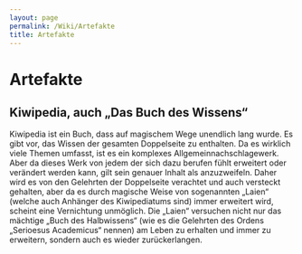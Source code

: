 ```yaml
---
layout: page
permalink: /Wiki/Artefakte
title: Artefakte
---
```


# Artefakte

## Kiwipedia, auch &bdquo;Das Buch des Wissens&ldquo;

Kiwipedia ist ein Buch, dass auf magischem Wege unendlich lang wurde. Es gibt vor, das Wissen der gesamten Doppelseite zu enthalten. Da es wirklich viele Themen umfasst, ist es ein komplexes Allgemeinnachschlagewerk. Aber da dieses Werk von jedem der sich dazu berufen fühlt erweitert oder verändert werden kann, gilt sein genauer Inhalt als anzuzweifeln. Daher wird es von den Gelehrten der Doppelseite verachtet und auch versteckt gehalten, aber da es durch magische Weise von sogenannten &bdquo;Laien&ldquo; (welche auch Anhänger des Kiwipediatums sind) immer erweitert wird, scheint eine Vernichtung unmöglich. Die &bdquo;Laien&ldquo; versuchen nicht nur das mächtige &bdquo;Buch des Halbwissens&ldquo; (wie es die Gelehrten des Ordens &bdquo;Serioesus Academicus&ldquo; nennen) am Leben zu erhalten und immer zu erweitern, sondern auch es wieder zurückerlangen.

